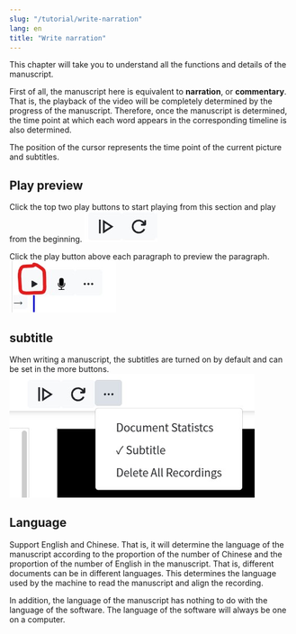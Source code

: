 ```yaml
---
slug: "/tutorial/write-narration"
lang: en
title: "Write narration"
---
```



This chapter will take you to understand all the functions and details of the manuscript.

First of all, the manuscript here is equivalent to **narration**, or **commentary**.
That is, the playback of the video will be completely determined by the progress of the manuscript.
Therefore, once the manuscript is determined, the time point at which each word appears in the corresponding timeline is also determined.

The position of the cursor represents the time point of the current picture and subtitles.

## Play preview
Click the top two play buttons to start playing from this section and play from the beginning.
![](../images/playButtons.jpg)

Click the play button above each paragraph to preview the paragraph.
![](../images/blockPlayButton.jpg)

## subtitle
When writing a manuscript, the subtitles are turned on by default and can be set in the more buttons.
![](../images/subtitleButton.en.jpg)

## Language
Support English and Chinese. That is, it will determine the language of the manuscript according to the proportion of the number of Chinese and the proportion of the number of English in the manuscript.
That is, different documents can be in different languages. This determines the language used by the machine to read the manuscript and align the recording.

In addition, the language of the manuscript has nothing to do with the language of the software. The language of the software will always be one on a computer.